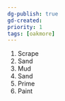 ```yaml
---
dg-publish: true
gd-created:
priority: 1
tags: [oakmore]
---
```


1. Scrape
2. Sand
3. Mud
4. Sand
5. Prime
6. Paint